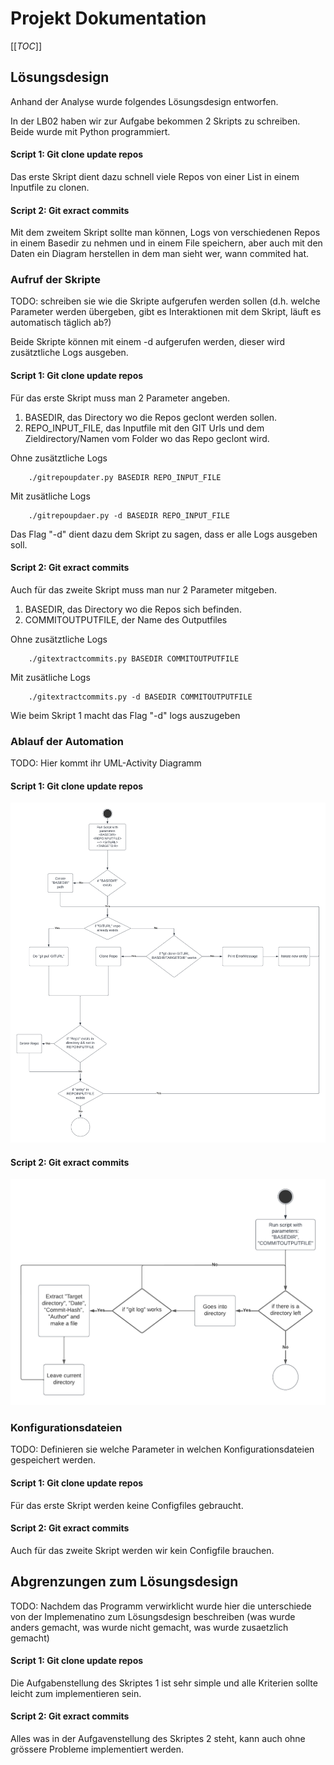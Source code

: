 # Projekt Dokumentation

[[_TOC_]]

## Lösungsdesign
Anhand der Analyse wurde folgendes Lösungsdesign entworfen.

In der LB02 haben wir zur Aufgabe bekommen 2 Skripts zu schreiben.
Beide wurde mit Python programmiert.

#### Script 1: Git clone update repos
Das erste Skript dient dazu schnell viele Repos von einer List in einem Inputfile zu clonen.

#### Script 2: Git exract commits
Mit dem zweitem Skript sollte man können, Logs von verschiedenen Repos in einem Basedir zu nehmen und in einem File speichern, aber auch mit den Daten ein Diagram herstellen in dem man sieht wer, wann commited hat. 


### Aufruf der Skripte


TODO: schreiben sie wie die Skripte aufgerufen werden sollen (d.h. welche Parameter werden übergeben, gibt es Interaktionen mit dem Skript, läuft es automatisch täglich ab?)

Beide Skripte können mit einem -d aufgerufen werden, dieser wird zusätztliche Logs ausgeben.


#### Script 1: Git clone update repos
Für das erste Skript muss man 2 Parameter angeben.
1. BASEDIR, das Directory wo die Repos geclont werden sollen.
2. REPO_INPUT_FILE, das Inputfile mit den GIT Urls und dem Zieldirectory/Namen vom Folder wo das Repo geclont wird.

Ohne zusätztliche Logs

        ./gitrepoupdater.py BASEDIR REPO_INPUT_FILE

Mit zusätliche Logs

        ./gitrepoupdaer.py -d BASEDIR REPO_INPUT_FILE

Das Flag "-d" dient dazu dem Skript zu sagen, dass er alle Logs ausgeben soll.

#### Script 2: Git exract commits
Auch für das zweite Skript muss man nur 2 Parameter mitgeben.
1. BASEDIR, das Directory wo die Repos sich befinden.
2. COMMITOUTPUTFILE, der Name des Outputfiles

Ohne zusätztliche Logs

        ./gitextractcommits.py BASEDIR COMMITOUTPUTFILE

Mit zusätliche Logs

        ./gitextractcommits.py -d BASEDIR COMMITOUTPUTFILE
Wie beim Skript 1 macht das Flag "-d" logs auszugeben


### Ablauf der Automation

TODO: Hier kommt ihr UML-Activity Diagramm

#### Script 1: Git clone update repos

![image](img/script1_uml.png)

#### Script 2: Git exract commits

![image](img/script2_uml.png)


### Konfigurationsdateien

TODO: Definieren sie welche Parameter in welchen Konfigurationsdateien gespeichert werden.

#### Script 1: Git clone update repos

Für das erste Skript werden keine Configfiles gebraucht.

#### Script 2: Git exract commits

Auch für das zweite Skript werden wir kein Configfile brauchen.

## Abgrenzungen zum Lösungsdesign

TODO: Nachdem das Programm verwirklicht wurde hier die unterschiede von der Implemenatino zum Lösungsdesign beschreiben (was wurde anders gemacht, was wurde nicht gemacht, was wurde zusaetzlich gemacht)

#### Script 1: Git clone update repos

Die Aufgabenstellung des Skriptes 1 ist sehr simple und alle Kriterien sollte leicht zum implementieren sein.

#### Script 2: Git exract commits

Alles was in der Aufgavenstellung des Skriptes 2 steht, kann auch ohne grössere Probleme implementiert werden.
